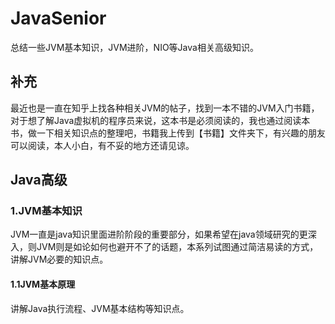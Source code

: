 # JavaSenior
总结一些JVM基本知识，JVM进阶，NIO等Java相关高级知识。

## 补充
最近也是一直在知乎上找各种相关JVM的帖子，找到一本不错的JVM入门书籍，对于想了解Java虚拟机的程序员来说，这本书是必须阅读的，我也通过阅读本书，做一下相关知识点的整理吧，书籍我上传到【书籍】文件夹下，有兴趣的朋友可以阅读，本人小白，有不妥的地方还请见谅。

## Java高级
### 1.JVM基本知识
JVM一直是java知识里面进阶阶段的重要部分，如果希望在java领域研究的更深入，则JVM则是如论如何也避开不了的话题，本系列试图通过简洁易读的方式，讲解JVM必要的知识点。
#### 1.1JVM基本原理
讲解Java执行流程、JVM基本结构等知识点。
